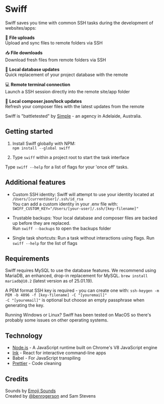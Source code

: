 # Swiff

Swiff saves you time with common SSH tasks during the development of websites/apps:

🚀 **File uploads**<br>
Upload and sync files to remote folders via SSH

📥 **File downloads**<br>
Download fresh files from remote folders via SSH

💫 **Local database updates**<br>
Quick replacement of your project database with the remote

💻 **Remote terminal connection**<br>
Launch a SSH session directly into the remote site/app folder

🎩 **Local composer.json/lock updates**<br>
Refresh your composer files with the latest updates from the remote

Swiff is "battletested" by [Simple](https://simple.com.au) - an agency in Adelaide, Australia.

## Getting started

1. Install Swiff globally with NPM:<br>
`npm install --global swiff`

2. Type `swiff` within a project root to start the task interface

Type `swiff --help` for a list of flags for your 'once off' tasks.

## Additional features

- Custom SSH identity: Swiff will attempt to use your identity located at ```/Users/[currentUser]/.ssh/id_rsa```<br>
You can add a custom identity in your .env file with: ```SWIFF_CUSTOM_KEY="/Users/[your-user]/.ssh/[key-filename]"```

- Trustable backups: Your local database and composer files are backed up before they are replaced.<br>
Run `swiff --backups` to open the backups folder

- Single task shortcuts: Run a task without interactions using flags. Run `swiff --help` for the list of flags

## Requirements

Swiff requires MySQL to use the database features.
We recommend using MariaDB, an enhanced, drop-in replacement for MySQL.
`brew install mariadb@10.2` (latest version as of 25.01.19).

A PEM format SSH key is required - you can create one with:
```ssh-keygen -m PEM -b 4096 -f [key-filename] -C "[youremail]"```<br>
`-C "[youremail]"` is optional but choose an empty passphrase when generating the key.

Running Windows or Linux? Swiff has been tested on MacOS so there's probably some issues on other operating systems.

## Technology

- [Node.js](https://nodejs.org/en/) - A JavaScript runtime built on Chrome's V8 JavaScript engine
- [Ink](https://github.com/vadimdemedes/ink) - React for interactive command-line apps
- Babel - For JavaScript transpiling
- [Prettier](https://github.com/prettier/prettier) - Code cleaning

## Credits

Sounds by [Emoji Sounds](https://icons8.com/sounds)<br>
Created by [@benrogerson](https://twitter.com/benrogerson) and Sam Stevens